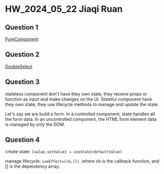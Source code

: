 # HW_2024_05_22 Jiaqi Ruan

## Question 1
[PureComponent](PureComponent.js)
## Question 2
[DoubleSelect](double-select)
## Question 3
stateless component don't have they own state, they receive props or function as input and make changes on the UI. Stateful component have they own state, they use lifecycle methods to manage and update the state.

Let's say we are build a form. In a controlled component, state handles all the form data. In an uncontrolled component, the HTML form element data is managed by only the DOM.
## Question 4
create state: `[value,setValue] = useState(defaultValue)`

manage lifecycle: `useEffect=(cb,[])`, where cb is the callback function, and [] is the dependency array.

